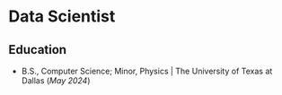 # Data Scientist

## Education
- B.S., Computer Science; Minor, Physics | The University of Texas at Dallas (_May 2024_)
